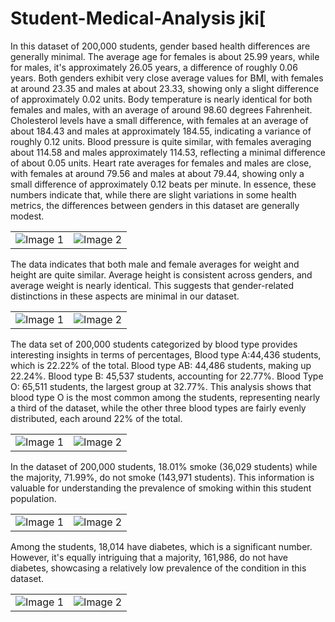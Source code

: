 # Student-Medical-Analysis jki[


In this dataset of 200,000 students, gender based health differences are generally minimal. The average age for females is about 25.99 years, while for males, it's approximately 26.05 years, a difference of roughly 0.06 years.
Both genders exhibit very close average values for BMI, with females at around 23.35 and males at about 23.33, showing only a slight difference of approximately 0.02 units.
Body temperature is nearly identical for both females and males, with an average of around 98.60 degrees Fahrenheit.
Cholesterol levels have a small difference, with females at an average of about 184.43 and males at approximately 184.55, indicating a variance of roughly 0.12 units.
Blood pressure is quite similar, with females averaging about 114.58 and males approximately 114.53, reflecting a minimal difference of about 0.05 units.
Heart rate averages for females and males are close, with females at around 79.56 and males at about 79.44, showing only a small difference of approximately 0.12 beats per minute.
In essence, these numbers indicate that, while there are slight variations in some health metrics, the differences between genders in this dataset are generally modest.

<table>
  <tr>
    <td><img src="https://github.com/TomiiOkotie/Student-Medical-Analysis/blob/main/AverageBMI.png" alt="Image 1"></td>
    <td><img src="https://github.com/TomiiOkotie/Student-Medical-Analysis/blob/main/ABC.png" alt="Image 2"></td>
  </tr>
</table>


The data indicates that both male and female averages for weight and height are quite similar. Average height is consistent across genders, and average weight is nearly identical. This suggests that gender-related distinctions in these aspects are minimal in our dataset.

<table>
  <tr>
    <td><img src="https://github.com/TomiiOkotie/Student-Medical-Analysis/blob/main/Averageweight.png" alt="Image 1"></td>
    <td><img src="https://github.com/TomiiOkotie/Student-Medical-Analysis/blob/main/AVC.png" alt="Image 2"></td>
  </tr>
</table>


The data set of 200,000 students categorized by blood type provides interesting insights in terms of percentages, Blood type A:44,436 students, which is 22.22% of the total. Blood type AB: 44,486 students, making up 22.24%. Blood type B: 45,537 students, accounting for 22.77%. Blood Type O: 65,511 students, the largest group at 32.77%. This analysis shows that blood type O is the most common among the students, representing nearly a third of the dataset, while the other three blood types are fairly evenly distributed, each around 22% of the total.

<table>
  <tr>
    <td><img src="https://github.com/TomiiOkotie/Student-Medical-Analysis/blob/main/CountBT.png" alt="Image 1"></td>
    <td><img src="https://github.com/TomiiOkotie/Student-Medical-Analysis/blob/main/CBC.png" alt="Image 2"></td>
  </tr>
</table>


In the dataset of 200,000 students, 18.01% smoke (36,029 students) while the majority, 71.99%, do not smoke (143,971 students). This information is valuable for understanding the prevalence of smoking within this student population.

<table>
  <tr>
    <td><img src="https://github.com/TomiiOkotie/Student-Medical-Analysis/blob/main/CountSmoke.png" alt="Image 1"></td>
    <td><img src="https://github.com/TomiiOkotie/Student-Medical-Analysis/blob/main/CSC.png" alt="Image 2"></td>
  </tr>
</table>


Among the students, 18,014 have diabetes, which is a significant number. However, it's equally intriguing that a majority, 161,986, do not have diabetes, showcasing a relatively low prevalence of the condition in this dataset. 

<table>
  <tr>
    <td><img src="https://github.com/TomiiOkotie/Student-Medical-Analysis/blob/main/CountDiabetes.png" alt="Image 1"></td>
    <td><img src="https://github.com/TomiiOkotie/Student-Medical-Analysis/blob/main/CDC.png" alt="Image 2"></td>
  </tr>
</table>


